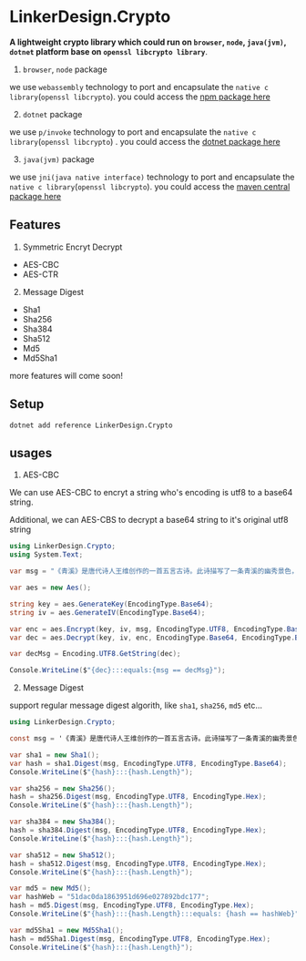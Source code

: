 # LinkerDesign.Crypto

**A lightweight crypto library which could run on `browser`, `node`, `java(jvm)`, `dotnet` platform base on `openssl libcrypto library`**.

1. `browser`, `node` package

we use `webassembly` technology to port and encapsulate the `native c library`(`openssl libcrypto`). you could access the [npm package here](https://www.npmjs.com/package/@linker-design/crypto)

2. `dotnet` package

we use `p/invoke` technology to port and encapsulate the `native c library`(`openssl libcrypto`) . you could access the [dotnet package here](https://www.nuget.org/packages/LinkerDesign.Crypto)

3. `java(jvm)` package

we use `jni(java native interface)` technology to port and encapsulate the `native c library`(`openssl libcrypto`). you could access the [maven central package here](https://mvnrepository.com/artifact/io.github.iyouw/crypto)

## Features

1. Symmetric Encryt Decrypt
  + AES-CBC
  + AES-CTR
2. Message Digest
  + Sha1
  + Sha256
  + Sha384
  + Sha512
  + Md5
  + Md5Sha1

more features will come soon!

## Setup

```
dotnet add reference LinkerDesign.Crypto
```

## usages

1. AES-CBC

We can use AES-CBC to encryt a string who's encoding is utf8 to a base64 string.

Additional, we can AES-CBS to decrypt a base64 string to it's original utf8 string 

```c#
using LinkerDesign.Crypto;
using System.Text;

var msg = "《青溪》是唐代诗人王维创作的一首五言古诗。此诗描写了一条青溪的幽秀景色，诗人用多彩的画笔，绘出青溪流经不同地方时呈现的不同画面。其中“声喧乱石中，色静深松里”两句，以喧响的声音和幽冷的色调形成闹与静的强烈对比，如同一幅“有声画”。诗的末四句写出诗人心境的闲谈正如清川的闲淡，把自己的精神和自然的精神融和起来，意味隽永。全诗自然清淡素雅，写景抒情皆轻轻松松，然而韵味却隽永醇厚。诗人笔下的青溪是喧闹与沉郁的统一，活泼与安详的揉合，幽深与素静的融和。";

var aes = new Aes();

string key = aes.GenerateKey(EncodingType.Base64);
string iv = aes.GenerateIV(EncodingType.Base64);

var enc = aes.Encrypt(key, iv, msg, EncodingType.UTF8, EncodingType.Base64, EncodingType.Base64);
var dec = aes.Decrypt(key, iv, enc, EncodingType.Base64, EncodingType.Base64);

var decMsg = Encoding.UTF8.GetString(dec);

Console.WriteLine($"{dec}:::equals:{msg == decMsg}");
```

2. Message Digest

support regular message digest algorith, like `sha1`, `sha256`, `md5` etc...

```c#
using LinkerDesign.Crypto;

const msg = '《青溪》是唐代诗人王维创作的一首五言古诗。此诗描写了一条青溪的幽秀景色，诗人用多彩的画笔，绘出青溪流经不同地方时呈现的不同画面。其中“声喧乱石中，色静深松里”两句，以喧响的声音和幽冷的色调形成闹与静的强烈对比，如同一幅“有声画”。诗的末四句写出诗人心境的闲谈正如清川的闲淡，把自己的精神和自然的精神融和起来，意味隽永。全诗自然清淡素雅，写景抒情皆轻轻松松，然而韵味却隽永醇厚。诗人笔下的青溪是喧闹与沉郁的统一，活泼与安详的揉合，幽深与素静的融和。';

var sha1 = new Sha1();
var hash = sha1.Digest(msg, EncodingType.UTF8, EncodingType.Base64);
Console.WriteLine($"{hash}:::{hash.Length}");

var sha256 = new Sha256();
hash = sha256.Digest(msg, EncodingType.UTF8, EncodingType.Hex);
Console.WriteLine($"{hash}:::{hash.Length}");

var sha384 = new Sha384();
hash = sha384.Digest(msg, EncodingType.UTF8, EncodingType.Hex);
Console.WriteLine($"{hash}:::{hash.Length}");

var sha512 = new Sha512();
hash = sha512.Digest(msg, EncodingType.UTF8, EncodingType.Hex);
Console.WriteLine($"{hash}:::{hash.Length}");

var md5 = new Md5();
var hashWeb = "51dac0da1863951d696e027892bdc177";
hash = md5.Digest(msg, EncodingType.UTF8, EncodingType.Hex);
Console.WriteLine($"{hash}:::{hash.Length}:::equals: {hash == hashWeb}");

var md5Sha1 = new Md5Sha1();
hash = md5Sha1.Digest(msg, EncodingType.UTF8, EncodingType.Hex);
Console.WriteLine($"{hash}:::{hash.Length}");
```